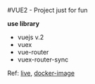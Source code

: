 #VUE2 - Project just for fun

**use library**
- vuejs v.2
- vuex
- vue-router
- vuex-router-sync


Ref: [live](https://vue2-mysocial-74971.firebaseapp.com/jaynarol), [docker-image](https://hub.docker.com/r/jaynarol/vue2-mysocial)

